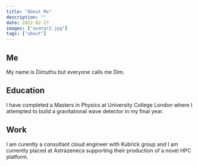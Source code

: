 ```yaml
---
title: "About Me"
description: ""
date: 2022-02-27
images: ["avatar2.jpg"]
tags: ["about"]
---
```


## Me

My name is Dimuthu but everyone calls me Dim.

## Education

I have completed a Masters in Physics at University College London where I attempted to build a gravitational wave detector in my final year.

## Work

I am curently a consultant cloud engineer with Kubrick group and I am currently placed at Astrazeneca supporting their production of a novel HPC platform.
